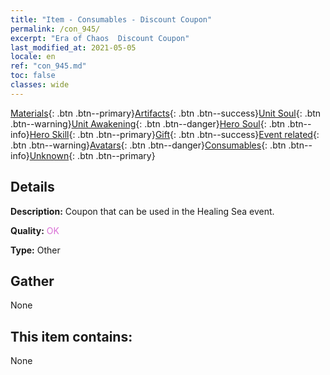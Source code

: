 ```yaml
---
title: "Item - Consumables - Discount Coupon"
permalink: /con_945/
excerpt: "Era of Chaos  Discount Coupon"
last_modified_at: 2021-05-05
locale: en
ref: "con_945.md"
toc: false
classes: wide
---
```

 [Materials](/Items/){: .btn .btn--primary}[Artifacts](/Items/Artifacts/){: .btn .btn--success}[Unit Soul](/Items/UnitSoul/){: .btn .btn--warning}[Unit Awakening](/Items/UnitAwakening/){: .btn .btn--danger}[Hero Soul](/Items/HeroSoul/){: .btn .btn--info}[Hero Skill](/Items/HeroSkill/){: .btn .btn--primary}[Gift](/Items/Gift/){: .btn .btn--success}[Event related](/Items/Events/){: .btn .btn--warning}[Avatars](/Items/Avatars/){: .btn .btn--danger}[Consumables](/Items/Consumables/){: .btn .btn--info}[Unknown](/Items/Unknown/){: .btn .btn--primary}

## Details
 **Description:** Coupon that can be used in the Healing Sea event.

 **Quality:** <span style="color: #DA70D6">OK</span>

 **Type:** Other

## Gather

  None

## This item contains:

  None


